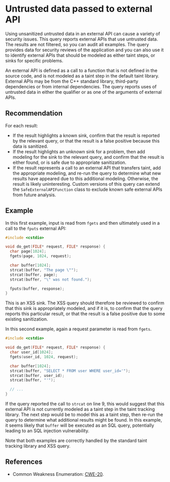 # Untrusted data passed to external API
Using unsanitized untrusted data in an external API can cause a variety of security issues. This query reports external APIs that use untrusted data. The results are not filtered, so you can audit all examples. The query provides data for security reviews of the application and you can also use it to identify external APIs that should be modeled as either taint steps, or sinks for specific problems.

An external API is defined as a call to a function that is not defined in the source code, and is not modeled as a taint step in the default taint library. External APIs may be from the C++ standard library, third-party dependencies or from internal dependencies. The query reports uses of untrusted data in either the qualifier or as one of the arguments of external APIs.


## Recommendation
For each result:

* If the result highlights a known sink, confirm that the result is reported by the relevant query, or that the result is a false positive because this data is sanitized.
* If the result highlights an unknown sink for a problem, then add modeling for the sink to the relevant query, and confirm that the result is either found, or is safe due to appropriate sanitization.
* If the result represents a call to an external API that transfers taint, add the appropriate modeling, and re-run the query to determine what new results have appeared due to this additional modeling.
Otherwise, the result is likely uninteresting. Custom versions of this query can extend the `SafeExternalAPIFunction` class to exclude known safe external APIs from future analysis.


## Example
In this first example, input is read from `fgets` and then ultimately used in a call to the `fputs` external API:


```cpp
#include <cstdio>

void do_get(FILE* request, FILE* response) {
  char page[1024];
  fgets(page, 1024, request);

  char buffer[1024];
  strcat(buffer, "The page \"");
  strcat(buffer, page);
  strcat(buffer, "\" was not found.");

  fputs(buffer, response);
}
```
This is an XSS sink. The XSS query should therefore be reviewed to confirm that this sink is appropriately modeled, and if it is, to confirm that the query reports this particular result, or that the result is a false positive due to some existing sanitization.

In this second example, again a request parameter is read from `fgets`.


```cpp
#include <cstdio>

void do_get(FILE* request, FILE* response) {
  char user_id[1024];
  fgets(user_id, 1024, request);

  char buffer[1024];
  strcat(buffer, "SELECT * FROM user WHERE user_id='");
  strcat(buffer, user_id);
  strcat(buffer, "'");

  // ...
}
```
If the query reported the call to `strcat` on line 9, this would suggest that this external API is not currently modeled as a taint step in the taint tracking library. The next step would be to model this as a taint step, then re-run the query to determine what additional results might be found. In this example, it seems likely that `buffer` will be executed as an SQL query, potentially leading to an SQL injection vulnerability.

Note that both examples are correctly handled by the standard taint tracking library and XSS query.


## References
* Common Weakness Enumeration: [CWE-20](https://cwe.mitre.org/data/definitions/20.html).
